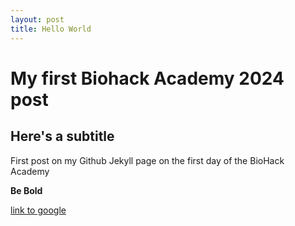 ```yaml
---
layout: post
title: Hello World
---
```


# My first Biohack Academy 2024 post

## Here's a subtitle

First post on my Github Jekyll page on the first day of the BioHack Academy

**Be Bold**

[link to google](www.google.com)

